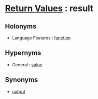 # [Return Values][1] : result

## Holonyms

  - Language Features : [function](/Programming_in_General/Language_Features/function.md)

## Hypernyms

  - General : [value](/The_Basics/General/value.md)

## Synonyms

  - [output](output.md)

[1]: README.md
